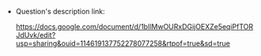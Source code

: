 + Question's description link:

    https://docs.google.com/document/d/1bIlMwOURxDGijOEXZe5eqiPfTORJdUvk/edit?usp=sharing&ouid=114619137752278077258&rtpof=true&sd=true